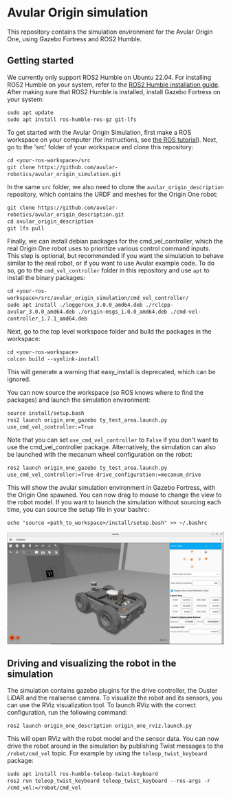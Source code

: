 # Avular Origin simulation

This repository contains the simulation environment for the Avular Origin One, using Gazebo Fortress and ROS2 Humble.

## Getting started

We currently only support ROS2 Humble on Ubuntu 22.04. For installing ROS2 Humble on your system, refer to the [ROS2 Humble installation guide](https://docs.ros.org/en/humble/Installation.html).
After making sure that ROS2 Humble is installed, install Gazebo Fortress on your system:

```
sudo apt update
sudo apt install ros-humble-ros-gz git-lfs
```

To get started with the Avular Origin Simulation, first make a ROS workspace on your computer (for instructions, see [the ROS tutorial](https://docs.ros.org/en/humble/Tutorials/Beginner-Client-Libraries/Creating-A-Workspace/Creating-A-Workspace.html)).
Next, go to the 'src' folder of your workspace and clone this repository:

```
cd <your-ros-workspace>/src
git clone https://github.com/avular-robotics/avular_origin_simulation.git
```

In the same `src` folder, we also need to clone the `avular_origin_description` repository, which contains the URDF and meshes for the Origin One robot:
```
git clone https://github.com/avular-robotics/avular_origin_description.git
cd avular_origin_description
git lfs pull
```

Finally, we can install debian packages for the cmd_vel_controller, which the real Origin One robot uses to prioritize various control command inputs.
This step is optional, but recommended if you want the simulation to behave similar to the real robot, or if you want to use Avular example code. 
To do so, go to the `cmd_vel_controller` folder in this repository and use `apt` to install the binary packages:

```
cd <your-ros-workspace>/src/avular_origin_simulation/cmd_vel_controller/
sudo apt install ./loggercxx_3.0.0_amd64.deb ./rclcpp-avular_3.0.0_amd64.deb ./origin-msgs_1.0.0_amd64.deb ./cmd-vel-controller_1.7.1_amd64.deb
```

Next, go to the top level workspace folder and build the packages in the workspace:
```
cd <your-ros-workspace>
colcon build --symlink-install
```

This will generate a warning that easy_install is deprecated, which can be ignored.

You can now source the workspace (so ROS knows where to find the packages) and launch the simulation environment:
```
source install/setup.bash
ros2 launch origin_one_gazebo ty_test_area.launch.py use_cmd_vel_controller:=True
```
Note that you can set `use_cmd_vel_controller` to `False` if you don't want to use the cmd_vel_controller package.
Alternatively, the simulation can also be launched with the mecanum wheel configuration on the robot:
```
ros2 launch origin_one_gazebo ty_test_area.launch.py use_cmd_vel_controller:=True drive_configuration:=mecanum_drive
```
This will show the avular simulation environment in Gazebo Fortress, with the Origin One spawned.
You can now drag to mouse to change the view to the robot model.
If you want to launch the simulation without sourcing each time, you can source the setup file in your bashrc:
```
echo "source <path_to_workspace>/install/setup.bash" >> ~/.bashrc
```

![image](./doc/img/simulation.png)

## Driving and visualizing the robot in the simulation

The simulation contains gazebo plugins for the drive controller, the Ouster LiDAR and the realsense camera. To visualize the robot and its sensors, you can use the RViz visualization tool. To launch RViz with the correct configuration, run the following command:
```
ros2 launch origin_one_description origin_one_rviz.launch.py
```

This will open RViz with the robot model and the sensor data. You can now drive the robot around in the simulation by publishing Twist messages to the `/robot/cmd_vel` topic. For example by using the `teleop_twist_keyboard` package:
```
sudo apt install ros-humble-teleop-twist-keyboard
ros2 run teleop_twist_keyboard teleop_twist_keyboard --ros-args -r /cmd_vel:=/robot/cmd_vel
```


